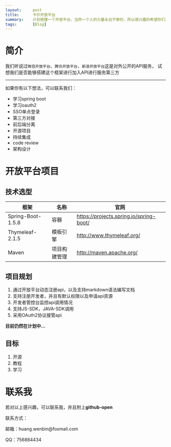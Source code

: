 ```yaml
---
layout:     post
title:      卡尔开放平台
summary:    计划搭建一个开放平台，当然一个人的力量永远不够的，所以感兴趣的希望你们加入
tags:       [Blog]
---
```


# 简介
我们听说过`微信开放平台`、`腾讯开放平台`、`新浪开放平台`这是对外公开的API服务，
试想我们是否能够搭建这个框架进行加入API进行服务第三方

---

如果你有以下想法，可以联系我们：

* 学习spring boot
* 学习oauth2
* SSO单点登录
* 第三方对接
* 前后端分离
* 开源项目
* 持续集成
* code review
* 架构设计

# 开放平台项目

## 技术选型

|框架|名称|官网|
|-|-|-|
|Spring-Boot-1.5.8|容器|https://projects.spring.io/spring-boot/
|Thymeleaf-2.1.5|模板引擎|	http://www.thymeleaf.org/
|Maven|项目构建管理|	http://maven.apache.org/


## 项目规划

1. 通过开放平台动态注册api，以及支持markdown语法编写文档
2. 支持注册开发者，并且有默认权限以及申请api资源
3. 开发者管控台监控api调用情况
4. 支持JS-SDK，JAVA-SDK调用
5. 采用OAuth2协议接管api


**目前仍然在计划中...**

## 目标

1. 开源
2. 教程
3. 学习

# 联系我

若对以上感兴趣，可以联系我，并且附上**github-open**

联系方式：
 <p>邮箱：huang.wenbin@foxmail.com</p>
 <p>QQ：756884434</p>

